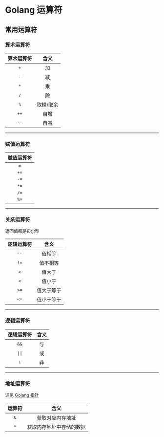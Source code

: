 # Golang 运算符

## 常用运算符

### 算术运算符

| 算术运算符 |   含义    |
| :--------: | :-------: |
|    `+`     |    加     |
|    `-`     |    减     |
|    `*`     |    乘     |
|    `/`     |    除     |
|    `%`     | 取模/取余 |
|    `++`    |   自增    |
|    `--`    |   自减    |

---

### 赋值运算符

| 赋值运算符 |
| :--------: |
|    `=`     |
|    `+=`    |
|    `-=`    |
|    `*=`    |
|    `/=`    |
|    `%=`    |

---

### 关系运算符

返回值都是布尔型

| 逻辑运算符 |    含义    |
| :--------: | :--------: |
|    `==`    |   值相等   |
|    `!=`    |  值不相等  |
|    `>`     |   值大于   |
|    `<`     |   值小于   |
|    `>=`    | 值大于等于 |
|    `<=`    | 值小于等于 |

---

### 逻辑运算符

| 逻辑运算符 | 含义 |
| :--------: | :--: |
|    `&&`    |  与  |
|   `\|\|`   |  或  |
|    `!`     |  非  |

---

### 地址运算符

详见 [Golang 指针](./pointer.md)

| 运算符 |           含义           |
| :----: | :----------------------: |
|  `&`   |     获取对应内存地址     |
|  `*`   | 获取内存地址中存储的数据 |
